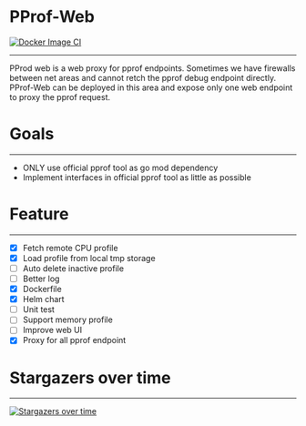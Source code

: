 # PProf-Web

[![Docker Image CI](https://github.com/wzxjohn/pprof-web/actions/workflows/docker-image.yml/badge.svg)](https://github.com/wzxjohn/pprof-web/actions/workflows/docker-image.yml)

---
PProd web is a web proxy for pprof endpoints.
Sometimes we have firewalls between net areas and cannot retch the pprof debug endpoint directly.
PProf-Web can be deployed in this area and expose only one web endpoint to proxy the pprof request.

# Goals

---

- ONLY use official pprof tool as go mod dependency
- Implement interfaces in official pprof tool as little as possible


# Feature

---

- [x] Fetch remote CPU profile
- [x] Load profile from local tmp storage
- [ ] Auto delete inactive profile
- [ ] Better log
- [x] Dockerfile
- [x] Helm chart
- [ ] Unit test
- [ ] Support memory profile
- [ ] Improve web UI
- [x] Proxy for all pprof endpoint

# Stargazers over time

---

[![Stargazers over time](https://starchart.cc/wzxjohn/pprof-web.svg)](https://starchart.cc/wzxjohn/pprof-web)
